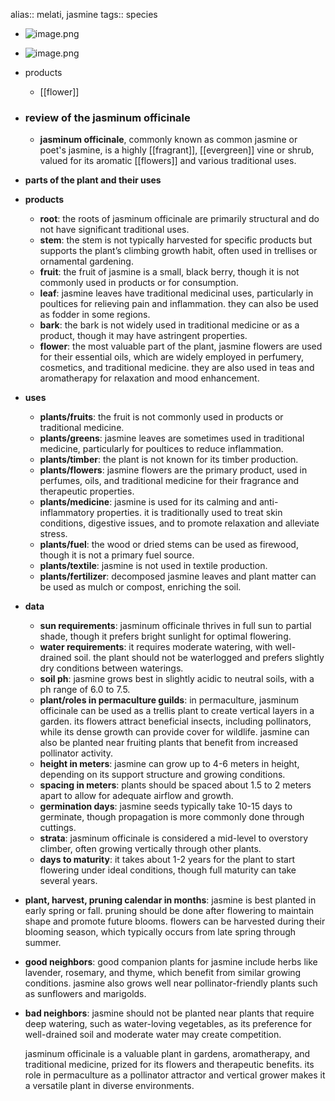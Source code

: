 alias:: melati, jasmine
tags:: species

- ![image.png](https://peach-geographical-bat-397.mypinata.cloud/ipfs/QmRLSv5fpGhZyme5Y5wrogcBWrzn7BufAQwVhPsLSYQb6G)
- ![image.png](https://peach-geographical-bat-397.mypinata.cloud/ipfs/QmZQGumkYR4syavZjLcS7UVAvA8wtbg6ZGZs6P1T6tbYx2)
- products
	- [[flower]]
- ### review of the jasminum officinale
	- **jasminum officinale**, commonly known as common jasmine or poet's jasmine, is a highly [[fragrant]], [[evergreen]] vine or shrub, valued for its aromatic [[flowers]] and various traditional uses.
- **parts of the plant and their uses**
- **products**
	- **root**: the roots of jasminum officinale are primarily structural and do not have significant traditional uses.
	- **stem**: the stem is not typically harvested for specific products but supports the plant’s climbing growth habit, often used in trellises or ornamental gardening.
	- **fruit**: the fruit of jasmine is a small, black berry, though it is not commonly used in products or for consumption.
	- **leaf**: jasmine leaves have traditional medicinal uses, particularly in poultices for relieving pain and inflammation. they can also be used as fodder in some regions.
	- **bark**: the bark is not widely used in traditional medicine or as a product, though it may have astringent properties.
	- **flower**: the most valuable part of the plant, jasmine flowers are used for their essential oils, which are widely employed in perfumery, cosmetics, and traditional medicine. they are also used in teas and aromatherapy for relaxation and mood enhancement.
- **uses**
	- **plants/fruits**: the fruit is not commonly used in products or traditional medicine.
	- **plants/greens**: jasmine leaves are sometimes used in traditional medicine, particularly for poultices to reduce inflammation.
	- **plants/timber**: the plant is not known for its timber production.
	- **plants/flowers**: jasmine flowers are the primary product, used in perfumes, oils, and traditional medicine for their fragrance and therapeutic properties.
	- **plants/medicine**: jasmine is used for its calming and anti-inflammatory properties. it is traditionally used to treat skin conditions, digestive issues, and to promote relaxation and alleviate stress.
	- **plants/fuel**: the wood or dried stems can be used as firewood, though it is not a primary fuel source.
	- **plants/textile**: jasmine is not used in textile production.
	- **plants/fertilizer**: decomposed jasmine leaves and plant matter can be used as mulch or compost, enriching the soil.
- **data**
	- **sun requirements**: jasminum officinale thrives in full sun to partial shade, though it prefers bright sunlight for optimal flowering.
	- **water requirements**: it requires moderate watering, with well-drained soil. the plant should not be waterlogged and prefers slightly dry conditions between waterings.
	- **soil ph**: jasmine grows best in slightly acidic to neutral soils, with a ph range of 6.0 to 7.5.
	- **plant/roles in permaculture guilds**: in permaculture, jasminum officinale can be used as a trellis plant to create vertical layers in a garden. its flowers attract beneficial insects, including pollinators, while its dense growth can provide cover for wildlife. jasmine can also be planted near fruiting plants that benefit from increased pollinator activity.
	- **height in meters**: jasmine can grow up to 4-6 meters in height, depending on its support structure and growing conditions.
	- **spacing in meters**: plants should be spaced about 1.5 to 2 meters apart to allow for adequate airflow and growth.
	- **germination days**: jasmine seeds typically take 10-15 days to germinate, though propagation is more commonly done through cuttings.
	- **strata**: jasminum officinale is considered a mid-level to overstory climber, often growing vertically through other plants.
	- **days to maturity**: it takes about 1-2 years for the plant to start flowering under ideal conditions, though full maturity can take several years.
- **plant, harvest, pruning calendar in months**: jasmine is best planted in early spring or fall. pruning should be done after flowering to maintain shape and promote future blooms. flowers can be harvested during their blooming season, which typically occurs from late spring through summer.
- **good neighbors**: good companion plants for jasmine include herbs like lavender, rosemary, and thyme, which benefit from similar growing conditions. jasmine also grows well near pollinator-friendly plants such as sunflowers and marigolds.
- **bad neighbors**: jasmine should not be planted near plants that require deep watering, such as water-loving vegetables, as its preference for well-drained soil and moderate water may create competition.
  
  jasminum officinale is a valuable plant in gardens, aromatherapy, and traditional medicine, prized for its flowers and therapeutic benefits. its role in permaculture as a pollinator attractor and vertical grower makes it a versatile plant in diverse environments.